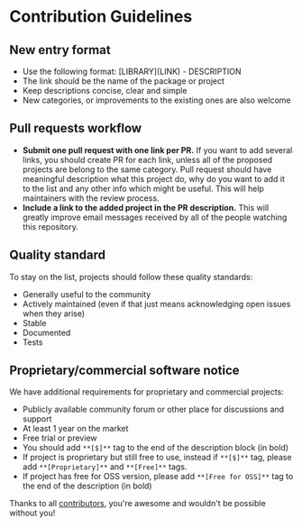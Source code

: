 # Contribution Guidelines

## New entry format

* Use the following format: \[LIBRARY\]\(LINK\) - DESCRIPTION
* The link should be the name of the package or project
* Keep descriptions concise, clear and simple
* New categories, or improvements to the existing ones are also welcome

## Pull requests workflow

* **Submit one pull request with one link per PR.** If you want to add several links, you should create PR for each link, unless all of the proposed projects are belong to the same category. Pull request should have meaningful description what this project do, why do you want to add it to the list and any other info which might be useful. This will help maintainers with the review process.
* **Include a link to the added project in the PR description.** This will greatly improve email messages received by all of the people watching this repository.

## Quality standard

To stay on the list, projects should follow these quality standards:

* Generally useful to the community
* Actively maintained (even if that just means acknowledging open issues when they arise)
* Stable
* Documented
* Tests

## Proprietary/commercial software notice

We have additional requirements for proprietary and commercial projects:

* Publicly available community forum or other place for discussions and support
* At least 1 year on the market
* Free trial or preview
* You should add `**[$]**` tag to the end of the description block (in bold)
* If project is proprietary but still free to use, instead if `**[$]**` tag, please add `**[Proprietary]**` and `**[Free]**` tags.
* If project has free for OSS version, please add `**[Free for OSS]**` tag to the end of the description (in bold)

Thanks to all [contributors](https://github.com/quozd/awesome-dotnet/graphs/contributors), you're awesome and wouldn't be possible without you!
